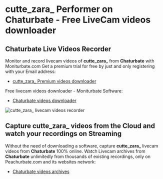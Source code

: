 # cutte_zara_ Performer on Chaturbate - Free LiveCam videos downloader

## Chaturbate Live Videos Recorder

Monitor and record livecam videos of **cutte_zara_** from **Chaturbate** with Moniturbate.com
Get a premium trial for free by just and only registering with your Email address:
* [cutte_zara_ Premium videos downloader](https://moniturbate.com/request-demo-licence-key.html)

Free livecam videos downloader - Moniturbate Software:
* [Chaturbate videos downloader](https://moniturbate.com/moniturbate-download-software.html)

![cutte_zara_ livecam videos recorder](https://peachurnet.com/templates/moniturbate-software.png)


## Capture cutte_zara_ videos from the Cloud and watch your recordings on Streaming

Without the need of downloading a software, capture **cutte_zara_** livecam videos from **Chaturbate** 100% online.
Watch Livecam archives from **Chaturbate** unlimitedly from thousands of existing recordings, only on Peachurbate.com and its websites network:
* [Chaturbate videos archives](https://peachurnet.com/)